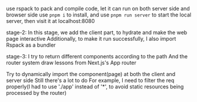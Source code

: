 use rspack to pack and compile code, let it can run on both server side and browser side
use `pnpm i` to install, and use `pnpm run server` to start the local server, then visit it at localhost:8080

stage-2:
In this stage, we add the client part, to hydrate and make the web page interactive
Additionally, to make it run successfully, I also import Rspack as a bundler

stage-3:
I try to return different components according to the path
And the router system draw lessons from Next.js's App router

Try to dynamically import the component(page) at both the client and server side
Still there's a lot to do
For example, I need to filter the req properly(I had to use './app' instead of '*', to avoid static resources being processed by the router)